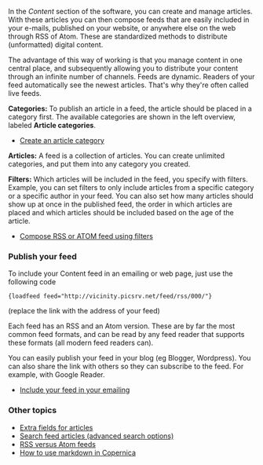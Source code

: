 In the _Content_ section of the software, you can create and manage articles. With these articles you can then compose feeds that are easily included in your e-mails, published on your website, or anywhere else on the web through RSS of Atom. These are standardized methods to distribute (unformatted) digital content.

The advantage of this way of working is that you manage content in one central place, and subsequently allowing you to distribute your content through an infinite number of channels. Feeds are dynamic. Readers of your feed automatically see the newest articles. That's why they're often called live feeds.

**Categories:**  To publish an article in a feed, the article should be placed in a category first. The available categories are shown in the left overview, labeled **Article categories**.

- [Create an article category](https://www.copernica.com/en/support/article-categories)

**Articles:**  A feed is a collection of articles. You can create unlimited categories, and put them into any category you created.

**Filters:** Which articles will be included in the feed, you specify with filters. Example, you can set filters to only include articles from a specific category or a specific author in your feed. You can also set how many articles should show up at once in the published feed, the order in which articles are placed and which articles should be included based on the age of the article.

- [Compose RSS or ATOM feed using filters](https://www.copernica.com/en/support/compose-rss-or-atom-feed-using-filters)

### Publish your feed

To include your Content feed in an emailing or web page, just use the following code

`{loadfeed feed="http://vicinity.picsrv.net/feed/rss/000/"}`

(replace the link with the address of your feed)

Each feed has an RSS and an Atom version. These are by far the most common feed formats, and can be read by any feed reader that supports these formats (all modern feed readers can).

You can easily publish your feed in your blog (eg Blogger, Wordpress). You can also share the link with others so they can subscribe to the feed. For example, with Google Reader.

- [Include your feed in your emailing ](https://www.copernica.com/en/support/the-loadfeed-function)

### Other topics

- [Extra fields for articles](http://www.copernica.com/en/support/working-with-extra-fields)
- [Search feed articles (advanced search options)](http://www.copernica.com/en/support/advanced-search-content-articles)
- [RSS versus Atom feeds](http://www.copernica.com/en/support/rss-versus-atom-feeds)
- [How to use markdown in Copernica](https://www.copernica.com/en/support/how-to-use-markdown-in-copernica "How to use markdown in Copernica")